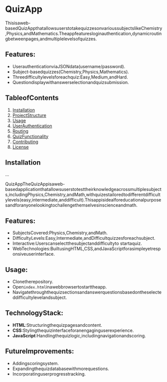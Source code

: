 # QuizApp

Thisisaweb-basedQuizAppthatallowsuserstotakequizzesonvarioussubjectslikeChemistry,Physics,andMathematics.Theappfeaturesloginauthentication,dynamicroutingbetweenpages,andmultiplelevelsofquizzes.

## Features:
- UserauthenticationviaJSONdata(username/password).
- Subject-basedquizzes(Chemistry,Physics,Mathematics).
- Threedifficultylevelsforeachquiz:Easy,Medium,andHard.
- Questiondisplaywithanswerselectionandquizsubmission.

## TableofContents
1. [Installation](#installation)
2. [ProjectStructure](#project-structure)
3. [Usage](#usage)
4. [UserAuthentication](#user-authentication)
5. [Routing](#routing)
6. [QuizFunctionality](#quiz-functionality)
7. [Contributing](#contributing)
8. [License](#license)

## Installation
...

QuizAppTheQuizAppisaweb-basedapplicationthatallowsuserstotesttheirknowledgeacrossmultiplesubjects,includingPhysics,Chemistry,andMath,withquizestailoredtodifferentdifficultylevels(easy,intermediate,anddifficult).Thisappisidealforeducationalpurposesandforanyonelookingtochallengethemselvesinscienceandmath.

## Features:
- SubjectsCovered:Physics,Chemistry,andMath.
- DifficultyLevels:Easy,Intermediate,andDifficultquizzesforeachsubject.
- Interactive:Userscanselectthesubjectanddifficultyto startaquiz.
- WebTechnologies:BuiltusingHTML,CSS,andJavaScriptforasimpleyetresponsiveuserinterface.

## Usage:
- Clonetherepository.
- Open`index.html`inawebbrowsertostarttheapp.
- Navigatethroughthequizsectionsandanswerquestionsbasedontheselecteddifficultylevelandsubject.

## TechnologyStack:
- **HTML**:Structuringthequizpagesandcontent.
- **CSS**:Stylingthequizinterfaceforanengaginguserexperience.
- **JavaScript**:Handlingthequizlogic,includingnavigationandscoring.

## FutureImprovements:
- Addingscoringsystem.
- Expandingthequizdatabasewithmorequestions.
- Incorporatinguserprogresstracking.
